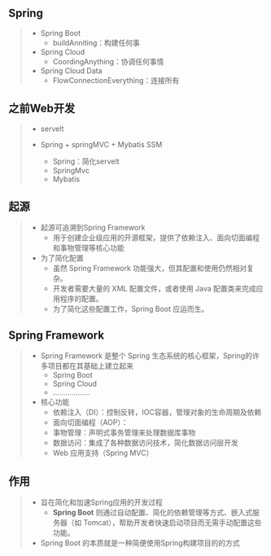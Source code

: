 ## Spring

> - Spring Boot
>   - buildAnniting：构建任何事
> - Spring Cloud
>   - CoordingAnything：协调任何事情
> - Spring Cloud Data 
>   - FlowConnectionEverything：连接所有



## 之前Web开发

> - servelt
>
> - Spring + springMVC + Mybatis      SSM
>   - Spring：简化servelt
>   - SpringMvc
>   - Mybatis



## 起源

> - 起源可追溯到Spring Framework 
>   - 用于创建企业级应用的开源框架，提供了依赖注入、面向切面编程和事物管理等核心功能
> - 为了简化配置
>   - 虽然 Spring Framework 功能强大，但其配置和使用仍然相对复杂。
>   - 开发者需要大量的 XML 配置文件，或者使用 Java 配置类来完成应用程序的配置。
>   - 为了简化这些配置工作，Spring Boot 应运而生。



## Spring Framework

> - Spring Framework 是整个 Spring 生态系统的核心框架，Spring的许多项目都在其基础上建立起来
>   - Spring Boot
>   - Spring Cloud
>   - ………………
> - 核心功能
>   - 依赖注入（DI）：控制反转，IOC容器，管理对象的生命周期及依赖
>   - 面向切面编程（AOP）：
>   - 事物管理：声明式事务管理来处理数据库事物
>   - 数据访问：集成了各种数据访问技术，简化数据访问层开发
>   - Web 应用支持（Spring MVC）



## 作用

> - 旨在简化和加速Spring应用的开发过程
>   - **Spring Boot** 则通过自动配置、简化的依赖管理等方式、嵌入式服务器（如 Tomcat），帮助开发者快速启动项目而无需手动配置这些功能。
> - Spring Boot 的本质就是一种简便使用Spring构建项目的的方式

